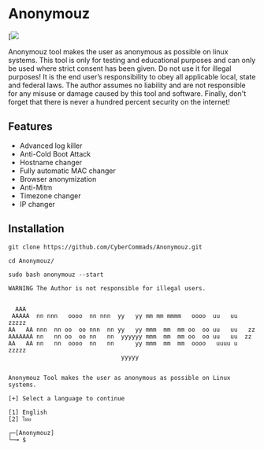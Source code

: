 # Anonymouz
[![](https://img.shields.io/badge/platform-linux-FADA5E.svg?logo=Linux)

Anonymouz tool makes the user  as anonymous as possible on linux systems. This tool is only for testing and educational purposes and can only be used where strict consent has been given. Do not use it for illegal purposes! It is the end user’s responsibility to obey all applicable local, state and federal laws. The author assumes no liability and are not responsible for any misuse or damage caused by this tool and software. Finally, don't forget that there is never a hundred percent security on the internet!

  ## Features
 * Advanced log killer
 * Anti-Cold Boot Attack
 * Hostname changer
 * Fully automatic MAC changer
 * Browser anonymization
 * Anti-Mitm
 * Timezone changer
 * IP changer

## Installation
```
git clone https://github.com/CyberCommads/Anonymouz.git
```
```
cd Anonymouz/
```
```
sudo bash anonymouz --start
```
```
WARNING The Author is not responsible for illegal users.


  AAA                                                                   
 AAAAA  nn nnn   oooo  nn nnn  yy   yy mm mm mmmm   oooo  uu   uu zzzzz 
AA   AA nnn  nn oo  oo nnn  nn yy   yy mmm  mm  mm oo  oo uu   uu   zz  
AAAAAAA nn   nn oo  oo nn   nn  yyyyyy mmm  mm  mm oo  oo uu   uu  zz   
AA   AA nn   nn  oooo  nn   nn      yy mmm  mm  mm  oooo   uuuu u zzzzz 
                                yyyyy                                   


Anonymouz Tool makes the user as anonymous as possible on Linux systems.

[+] Select a language to continue

[1] English
[2] ไทย

┌─[Anonymouz]
└─╼ $  
```

